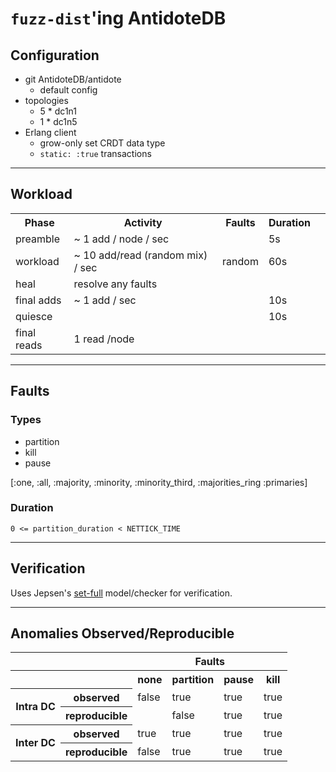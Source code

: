 # `fuzz-dist`'ing AntidoteDB

## Configuration

- git AntidoteDB/antidote
  - default config
- topologies
  - 5 * dc1n1
  - 1 * dc1n5
- Erlang client
  - grow-only set CRDT data type
  - `static: :true` transactions

----

## Workload

<table>
  <tr>
    <th>Phase</th>
    <th>Activity</th>
    <th>Faults</th>
    <th>Duration</th>
  </tr>
  <tr>
    <td>preamble</td>
    <td>~ 1 add / node / sec</td>
    <td></td>
    <td>5s<td>
  </tr>
  <tr>
    <td>workload</td>
    <td>~ 10 add/read (random mix) / sec</td>
    <td>random</td>
    <td>60s<td>
  </tr>
  <tr>
    <td>heal</td>
    <td>resolve any faults</td>
    <td></td>
    <td><td>
  </tr>
  <tr>
    <td>final adds</td>
    <td>~ 1 add / sec</td>
    <td></td>
    <td>10s<td>
  </tr>
  <tr>
    <td>quiesce</td>
    <td></td>
    <td></td>
    <td>10s<td>
  </tr>
  <tr>
    <td>final reads</td>
    <td>1 read /node</td>
    <td></td>
    <td><td>
  </tr>
</table>

----

## Faults

### Types

- partition
- kill
- pause

[:one, :all, :majority, :minority, :minority_third, :majorities_ring :primaries]

### Duration

`0 <= partition_duration < NETTICK_TIME`

----

## Verification

Uses Jepsen's [set-full](https://jepsen-io.github.io/jepsen/jepsen.checker.html#var-set-full) model/checker for verification.

----

## Anomalies Observed/Reproducible
<table>
  <tr>
    <th colspan=2></th>
    <th colspan=4 style="text-align:center;">Faults</th>
  </tr>
  <tr>
    <th></th>
    <th></th>
    <th>none</th>
    <th>partition</th>
    <th>pause</th>
    <th>kill</th>
  </tr>
  <tr>
    <th rowspan=2>Intra DC</th>
    <th>observed</th>
    <td>false</td>
    <td>true</td>
    <td>true</td>
    <td>true</td>
  </tr>
  <tr>
    <th>reproducible</th>
    <td></td>
    <td>false</td>
    <td>true</td>
    <td>true</td>
  </tr>
 <tr>
    <th rowspan=2>Inter DC</th>
    <th>observed</th>
    <td>true</td>
    <td>true</td>
    <td>true</td>
    <td>true</td>
  </tr>
  <tr>
    <th>reproducible</th>
    <td>false</td>
    <td>true</td>
    <td>true</td>
    <td>true</td>
  </tr>
<table>
